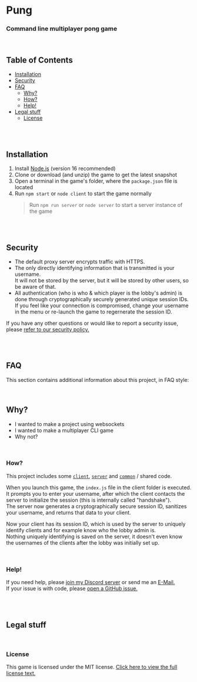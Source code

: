 # Pung
### Command line multiplayer pong game

<br>

## Table of Contents
- [Installation](#installation)
- [Security](#security)
- [FAQ](#faq)
    - [Why?](#why)
    - [How?](#how)
    - [Help!](#help)
- [Legal stuff](#legal-stuff)
    - [License](#license)

<br><br>

## Installation
1. Install [Node.js](https://nodejs.org/) (version 16 recommended)
2. Clone or download (and unzip) the game to get the latest snapshot
3. Open a terminal in the game's folder, where the `package.json` file is located
4. Run `npm start` or `node client` to start the game normally
    > Run `npm run server` or `node server` to start a server instance of the game

<br><br>

## Security
- The default proxy server encrypts traffic with HTTPS.  
- The only directly identifying information that is transmitted is your username.  
    It will not be stored by the server, but it will be stored by other users, so be aware of that.
- All authentication (who is who & which player is the lobby's admin) is done through cryptographically securely generated unique session IDs.  
    If you feel like your connection is compromised, change your username in the menu or re-launch the game to regernerate the session ID.

If you have any other questions or would like to report a security issue, please [refer to our security policy.](./.github/SECURITY.md#readme)

<br><br>

## FAQ
This section contains additional information about this project, in FAQ style:

<br>

## Why?
- I wanted to make a project using websockets
- I wanted to make a multiplayer CLI game
- Why not?

<br>

### How?
This project includes some [`client`](./client/), [`server`](./server/) and [`common`](./common/) / shared code.  
  
When you launch this game, the `index.js` file in the client folder is executed.  
It prompts you to enter your username, after which the client contacts the server to initialize the session (this is internally called "handshake").  
The server now generates a cryptographically secure session ID, sanitizes your username, and returns that data to your client.  
  
Now your client has its session ID, which is used by the server to uniquely identify clients and for example know who the lobby admin is.  
Nothing uniquely identifying is saved on the server, it doesn't even know the usernames of the clients after the lobby was initially set up.  

<br>

### Help!
If you need help, please [join my Discord server](https://dc.sv443.net/) or send me an [E-Mail.](mailto:contact@sv443.net?subject=Pung)  
If your issue is with code, please [open a GitHub issue.](https://github.com/Sv443/Pung/issues/new/choose)
  
<br><br>

## Legal stuff

<br>

### License
This game is licensed under the MIT license. [Click here to view the full license text.](./LICENSE.txt)
